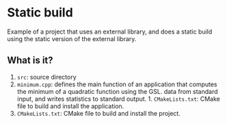 # Static build

Example of a project that uses an external library, and does a static build
using the static version of the external library.

## What is it?

1. `src`: source directory
  1. `minimum.cpp`: defines the main function of an application that computes
     the minimum of a quadratic function using the GSL.
     data from standard input, and writes statistics to standard output.
    1. `CMakeLists.txt`: CMake file to build and install the application.
1. `CMakeLists.txt`: CMake file to build and install the project.
